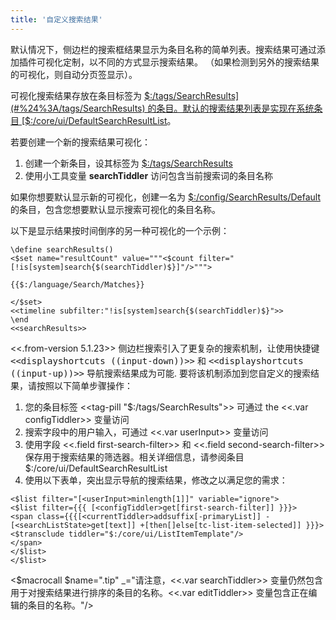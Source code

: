 ```yaml
---
title: '自定义搜索结果'
---
```


默认情况下，侧边栏的搜索框结果显示为条目名称的简单列表。搜索结果可通过添加插件可视化定制，以不同的方式显示搜索结果。 （如果检测到另外的搜索结果的可视化，则自动分页签显示）。

可视化搜索结果存放在条目标签为 [$:/tags/SearchResults](#%24%3A/tags/SearchResults) 的条目。默认的搜索结果列表是实现在系统条目 [$:/core/ui/DefaultSearchResultList](#%24%3A/core/ui/DefaultSearchResultList)。

若要创建一个新的搜索结果可视化：

1. 创建一个新条目，设其标签为  [$:/tags/SearchResults](#%24%3A/tags/SearchResults)
1. 使用小工具变量 **searchTiddler** 访问包含当前搜索词的条目名称

如果你想要默认显示新的可视化，创建一名为 [$:/config/SearchResults/Default](#%24%3A/config/SearchResults/Default) 的条目，包含您想要默认显示搜索可视化的条目名称。

以下是显示结果按时间倒序的另一种可视化的一个示例：

```
\define searchResults()
<$set name="resultCount" value="""<$count filter="[!is[system]search{$(searchTiddler)$}]"/>""">

{{$:/language/Search/Matches}}

</$set>
<<timeline subfilter:"!is[system]search{$(searchTiddler)$}">>
\end
<<searchResults>>
```

<<.from-version 5.1.23>> 侧边栏搜索引入了更复杂的搜索机制，让使用快捷键 <kbd><<displayshortcuts ((input-down))>></kbd> 和 <kbd><<displayshortcuts ((input-up))>></kbd> 导航搜索结果成为可能. 要将该机制添加到您自定义的搜索结果，请按照以下简单步骤操作：

1. 您的条目标签 <<tag-pill "$:/tags/SearchResults">> 可通过 the <<.var configTiddler>> 变量访问
1. 搜索字段中的用户输入，可通过 <<.var userInput>> 变量访问
1. 使用字段 <<.field first-search-filter>> 和 <<.field second-search-filter>> 保存用于搜索结果的筛选器。相关详细信息，请参阅条目 $:/core/ui/DefaultSearchResultList
1. 使用以下表单，突出显示导航的搜索结果，修改之以满足您的需求：

```
<$list filter="[<userInput>minlength[1]]" variable="ignore">
<$list filter={{{ [<configTiddler>get[first-search-filter]] }}}>
<span class={{{[<currentTiddler>addsuffix[-primaryList]] -[<searchListState>get[text]] +[then[]else[tc-list-item-selected]] }}}>
<$transclude tiddler="$:/core/ui/ListItemTemplate"/>
</span>
</$list>
</$list>
```

<$macrocall $name=".tip" _="请注意，<<.var searchTiddler>> 变量仍然包含用于对搜索结果进行排序的条目的名称。<<.var editTiddler>> 变量包含正在编辑的条目的名称。"/>
